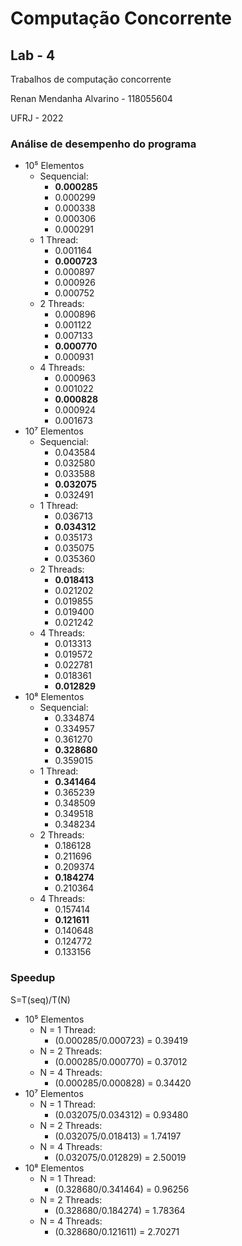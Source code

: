 # Computação Concorrente
## Lab - 4

Trabalhos de computação concorrente

Renan Mendanha Alvarino - 118055604

UFRJ - 2022

### Análise de desempenho do programa

* 10⁵ Elementos
  * Sequencial:
    * **0.000285**
    * 0.000299
    * 0.000338
    * 0.000306
    * 0.000291
  * 1 Thread:
    * 0.001164
    * **0.000723**
    * 0.000897
    * 0.000926
    * 0.000752
  * 2 Threads:
    * 0.000896
    * 0.001122
    * 0.007133
    * **0.000770**
    * 0.000931
  * 4 Threads:
    * 0.000963
    * 0.001022
    * **0.000828**
    * 0.000924
    * 0.001673
* 10⁷ Elementos
  * Sequencial:
    * 0.043584
    * 0.032580
    * 0.033588
    * **0.032075**
    * 0.032491
  * 1 Thread:
    * 0.036713
    * **0.034312**
    * 0.035173
    * 0.035075
    * 0.035360
  * 2 Threads:
    * **0.018413**
    * 0.021202
    * 0.019855
    * 0.019400
    * 0.021242
  * 4 Threads:
    * 0.013313
    * 0.019572
    * 0.022781
    * 0.018361
    * **0.012829**
* 10⁸ Elementos
  * Sequencial:
    * 0.334874
    * 0.334957
    * 0.361270
    * **0.328680**
    * 0.359015
  * 1 Thread:
    * **0.341464**
    * 0.365239
    * 0.348509
    * 0.349518
    * 0.348234
  * 2 Threads:
    * 0.186128
    * 0.211696
    * 0.209374
    * **0.184274**
    * 0.210364
  * 4 Threads:
    * 0.157414
    * **0.121611**
    * 0.140648
    * 0.124772
    * 0.133156

### Speedup

S=T(seq)/T(N)

* 10⁵ Elementos
  * N = 1 Thread:
    * (0.000285/0.000723) = 0.39419
  * N = 2 Threads:
    * (0.000285/0.000770) = 0.37012
  * N = 4 Threads:
    * (0.000285/0.000828) = 0.34420
* 10⁷ Elementos
  * N = 1 Thread:
    * (0.032075/0.034312) = 0.93480
  * N = 2 Threads:
    * (0.032075/0.018413) = 1.74197
  * N = 4 Threads:
    * (0.032075/0.012829) = 2.50019
* 10⁸ Elementos
  * N = 1 Thread:
    * (0.328680/0.341464) = 0.96256
  * N = 2 Threads:
    * (0.328680/0.184274) = 1.78364
  * N = 4 Threads:
    * (0.328680/0.121611) = 2.70271
